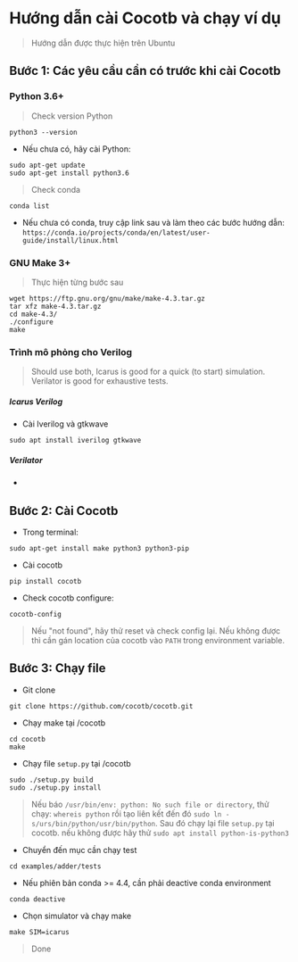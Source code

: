 # Hướng dẫn cài Cocotb và chạy ví dụ
> Hướng dẫn được thực hiện trên Ubuntu 
## Bước 1: Các yêu cầu cần có trước khi cài Cocotb
### Python 3.6+
> Check version Python
```
python3 --version
```
- Nếu chưa có, hãy cài Python:
```
sudo apt-get update
sudo apt-get install python3.6
```
> Check conda
```
conda list
```
- Nếu chưa có conda, truy cập link sau và làm theo các bước hướng dẫn: `https://conda.io/projects/conda/en/latest/user-guide/install/linux.html`
### GNU Make 3+
> Thực hiện từng bước sau
```
wget https://ftp.gnu.org/gnu/make/make-4.3.tar.gz
tar xfz make-4.3.tar.gz
cd make-4.3/
./configure
make
```
### Trình mô phỏng cho Verilog
> Should use both, Icarus is good for a quick (to start) simulation. Verilator is good for exhaustive tests.
##### Icarus Verilog
- Cài Iverilog và gtkwave
```
sudo apt install iverilog gtkwave
```

##### Verilator
- 
## Bước 2: Cài Cocotb
- Trong terminal:
```
sudo apt-get install make python3 python3-pip
```
- Cài cocotb
```
pip install cocotb
```
- Check cocotb configure:
```
cocotb-config
```
>Nếu "not found", hãy thử reset và check config lại. Nếu không được thì cần gán location của cocotb vào `PATH` trong environment variable.
## Bước 3: Chạy file
- Git clone 
```
git clone https://github.com/cocotb/cocotb.git
```
- Chạy make tại /cocotb
``` 
cd cocotb
make
```
- Chạy file `setup.py` tại /cocotb
```
sudo ./setup.py build
sudo ./setup.py install
```
>Nếu báo `/usr/bin/env: python: No such file or directory`, thử chạy: `whereis python` rồi tạo liên kết đến đó `sudo ln -s/urs/bin/python/usr/bin/python`.
Sau đó chạy lại file `setup.py` tại cocotb. nếu không được hãy thử `sudo apt install python-is-python3`
- Chuyển đến mục cần chạy test
```
cd examples/adder/tests
```
- Nếu phiên bản conda >= 4.4, cần phải deactive conda environment
```
conda deactive
```
- Chọn simulator và chạy make
```
make SIM=icarus
```

> Done

